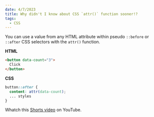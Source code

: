 ```yaml
---
date: 4/7/2023
title: Why didn't I know about CSS `attr()` function sooner!?
tags:
  - CSS
---
```


You can use a value from any HTML attribute within pseudo `::before` or `::after` CSS selectors with the `attr()` function.

**HTML**

```html
<button data-count="3">
  Click
</button>
```

**CSS**

```css
button::after {
  content: attr(data-count);
  ... styles
}
```

Whatch this <a href="https://youtu.be/XU2MxPWbvGM" target="_blank" rel="noopener noreferrer">Shorts video</a> on YouTube.
